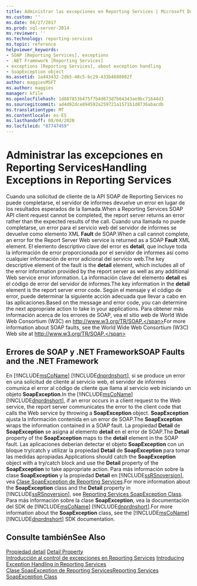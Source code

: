 ```yaml
---
title: Administrar las excepciones en Reporting Services | Microsoft Docs
ms.custom: ''
ms.date: 04/27/2017
ms.prod: sql-server-2014
ms.reviewer: ''
ms.technology: reporting-services
ms.topic: reference
helpviewer_keywords:
- SOAP [Reporting Services], exceptions
- .NET Framework [Reporting Services]
- exceptions [Reporting Services], about exception handling
- SoapException object
ms.assetid: 1a443432-2db5-48c5-bc29-433b4688082f
author: maggiesMSFT
ms.author: maggies
manager: kfile
ms.openlocfilehash: 1d887853b475f7b4d673d7b04343ae9bc71644d3
ms.sourcegitcommit: ad4d92dce894592a259721a1571b1d8736abacdb
ms.translationtype: MT
ms.contentlocale: es-ES
ms.lasthandoff: 08/04/2020
ms.locfileid: "87747459"
---
```

# <a name="handling-exceptions-in-reporting-services"></a><span data-ttu-id="dc41e-102">Administrar las excepciones en Reporting Services</span><span class="sxs-lookup"><span data-stu-id="dc41e-102">Handling Exceptions in Reporting Services</span></span>
  <span data-ttu-id="dc41e-103">Cuando una solicitud de cliente de la API SOAP de Reporting Services no puede completarse, el servidor de informes devuelve un error en lugar de los resultados esperados de la llamada.</span><span class="sxs-lookup"><span data-stu-id="dc41e-103">When a Reporting Services SOAP API client request cannot be completed, the report server returns an error rather than the expected results of the call.</span></span> <span data-ttu-id="dc41e-104">Cuando una llamada no puede completarse, un error para el servicio web del servidor de informes se devuelve como elemento XML **Fault** de SOAP.</span><span class="sxs-lookup"><span data-stu-id="dc41e-104">When a call cannot complete, an error for the Report Server Web service is returned as a SOAP **Fault** XML element.</span></span> <span data-ttu-id="dc41e-105">El elemento descriptivo clave del error es **detail**, que incluye toda la información de error proporcionada por el servidor de informes así como cualquier información de error adicional del servicio web.</span><span class="sxs-lookup"><span data-stu-id="dc41e-105">The key descriptive element of the fault is the **detail** element, which includes all of the error information provided by the report server as well as any additional Web service error information.</span></span> <span data-ttu-id="dc41e-106">La información clave del elemento **detail** es el código de error del servidor de informes.</span><span class="sxs-lookup"><span data-stu-id="dc41e-106">The key information in the **detail** element is the report server error code.</span></span> <span data-ttu-id="dc41e-107">Según el mensaje y el código de error, puede determinar la siguiente acción adecuada que llevar a cabo en las aplicaciones.</span><span class="sxs-lookup"><span data-stu-id="dc41e-107">Based on the message and error code, you can determine the next appropriate action to take in your applications.</span></span> <span data-ttu-id="dc41e-108">Para obtener más información acerca de los errores de SOAP, vea el sitio web de World Wide Web Consortium (W3C) en http://www.w3.org/TR/SOAP.</span><span class="sxs-lookup"><span data-stu-id="dc41e-108">For more information about SOAP faults, see the World Wide Web Consortium (W3C) Web site at http://www.w3.org/TR/SOAP.</span></span>  
  
## <a name="soap-faults-and-the-net-framework"></a><span data-ttu-id="dc41e-109">Errores de SOAP y .NET Framework</span><span class="sxs-lookup"><span data-stu-id="dc41e-109">SOAP Faults and the .NET Framework</span></span>  
 <span data-ttu-id="dc41e-110">En [!INCLUDE[msCoName](../../includes/msconame-md.md)] [!INCLUDE[dnprdnshort](../../includes/dnprdnshort-md.md)], si se produce un error en una solicitud de cliente al servicio web, el servidor de informes comunica el error al código de cliente que llama al servicio web iniciando un objeto **SoapException**.</span><span class="sxs-lookup"><span data-stu-id="dc41e-110">In the [!INCLUDE[msCoName](../../includes/msconame-md.md)] [!INCLUDE[dnprdnshort](../../includes/dnprdnshort-md.md)], if an error occurs in a client request to the Web service, the report server communicates the error to the client code that calls the Web service by throwing a **SoapException** object.</span></span> <span data-ttu-id="dc41e-111">**SoapException** ajusta la información contenida en un error de SOAP.</span><span class="sxs-lookup"><span data-stu-id="dc41e-111">The **SoapException** wraps the information contained in a SOAP fault.</span></span> <span data-ttu-id="dc41e-112">La propiedad **Detail** de **SoapException** se asigna al elemento **detail** en el error de SOAP.</span><span class="sxs-lookup"><span data-stu-id="dc41e-112">The **Detail** property of the **SoapException** maps to the **detail** element in the SOAP fault.</span></span> <span data-ttu-id="dc41e-113">Las aplicaciones deberían detectar el objeto **SoapException** con un bloque try/catch y utilizar la propiedad **Detail** de **SoapException** para tomar las medidas apropiadas.</span><span class="sxs-lookup"><span data-stu-id="dc41e-113">Applications should catch the **SoapException** object with a try/catch block and use the **Detail** property of the **SoapException** to take appropriate action.</span></span> <span data-ttu-id="dc41e-114">Para más información sobre la clase **SoapException** y la propiedad **Detail** en [!INCLUDE[ssRSnoversion](../../includes/ssrsnoversion-md.md)], vea [Clase SoapException de Reporting Services](soapexception-class/reporting-services-soapexception-class.md).</span><span class="sxs-lookup"><span data-stu-id="dc41e-114">For more information about the **SoapException** class and the **Detail** property in [!INCLUDE[ssRSnoversion](../../includes/ssrsnoversion-md.md)], see [Reporting Services SoapException Class](soapexception-class/reporting-services-soapexception-class.md).</span></span> <span data-ttu-id="dc41e-115">Para más información sobre la clase **SoapException**, vea la documentación del SDK de [!INCLUDE[msCoName](../../includes/msconame-md.md)] [!INCLUDE[dnprdnshort](../../includes/dnprdnshort-md.md)].</span><span class="sxs-lookup"><span data-stu-id="dc41e-115">For more information about the **SoapException** class, see the [!INCLUDE[msCoName](../../includes/msconame-md.md)] [!INCLUDE[dnprdnshort](../../includes/dnprdnshort-md.md)] SDK documentation.</span></span>  
  
## <a name="see-also"></a><span data-ttu-id="dc41e-116">Consulte también</span><span class="sxs-lookup"><span data-stu-id="dc41e-116">See Also</span></span>  
 <span data-ttu-id="dc41e-117">[Propiedad detail](soapexception-class/detail-property.md) </span><span class="sxs-lookup"><span data-stu-id="dc41e-117">[Detail Property](soapexception-class/detail-property.md) </span></span>  
 <span data-ttu-id="dc41e-118">[Introducción al control de excepciones en Reporting Services](introducing-exception-handling-in-reporting-services.md) </span><span class="sxs-lookup"><span data-stu-id="dc41e-118">[Introducing Exception Handling in Reporting Services](introducing-exception-handling-in-reporting-services.md) </span></span>  
 [<span data-ttu-id="dc41e-119">Clase SoapException de Reporting Services</span><span class="sxs-lookup"><span data-stu-id="dc41e-119">Reporting Services SoapException Class</span></span>](soapexception-class/reporting-services-soapexception-class.md)  
  
  
